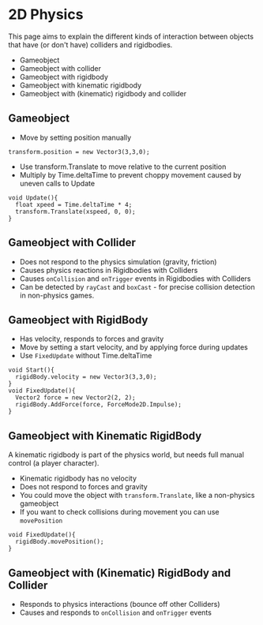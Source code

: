 # 2D Physics

This page aims to explain the different kinds of interaction between objects that have (or don't have) colliders and rigidbodies.

- Gameobject
- Gameobject with collider
- Gameobject with rigidbody
- Gameobject with kinematic rigidbody
- Gameobject with (kinematic) rigidbody and collider

## Gameobject
- Move by setting position manually
```
transform.position = new Vector3(3,3,0);
```
- Use transform.Translate to move relative to the current position
- Multiply by Time.deltaTime to prevent choppy movement caused by uneven calls to Update
```
void Update(){
  float xpeed = Time.deltaTime * 4;
  transform.Translate(xspeed, 0, 0);
}
```

## Gameobject with Collider
- Does not respond to the physics simulation (gravity, friction)
- Causes physics reactions in Rigidbodies with Colliders
- Causes `onCollision` and `onTrigger` events in Rigidbodies with Colliders
- Can be detected by `rayCast` and `boxCast` - for precise collision detection in non-physics games.

## Gameobject with RigidBody
- Has velocity, responds to forces and gravity
- Move by setting a start velocity, and by applying force during updates
- Use `FixedUpdate` without Time.deltaTime
```
void Start(){
  rigidBody.velocity = new Vector3(3,3,0);
}
void FixedUpdate(){
  Vector2 force = new Vector2(2, 2);
  rigidBody.AddForce(force, ForceMode2D.Impulse);
}
```

## Gameobject with Kinematic RigidBody
A kinematic rigidbody is part of the physics world, but needs full manual control (a player character). 
- Kinematic rigidbody has no velocity
- Does not respond to forces and gravity
- You could move the object with `transform.Translate`, like a non-physics gameobject
- If you want to check collisions during movement you can use `movePosition`
```
void FixedUpdate(){
  rigidBody.movePosition();
}
```

## Gameobject with (Kinematic) RigidBody and Collider
- Responds to physics interactions (bounce off other Colliders)
- Causes and responds to `onCollision` and `onTrigger` events

